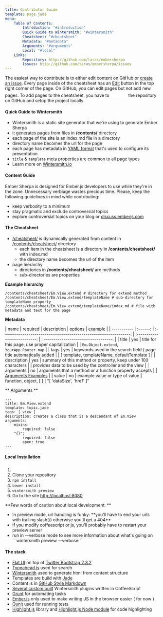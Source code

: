 ```yaml
---
title: Contributor Guide
template: page.jade
menu:
    Table of Contents:
        Introduction: "#introduction"
        Quick Guide to Wintersmith: "#wintersmith"
        Cheatsheet: "#cheatsheet"
        Metadata: "#metadata"
        Arguments: "#arguments"
        Local: "#local"
    Links:
        Repository: http://github.com/taras/embersherpa
        Issues: http://github.com/taras/embersherpa/issues
---
```


<span id="introduction"></span>

The easiest way to contribute is to either edit content on GitHub or [create an issue](https://github.com/taras/embersherpa/issues/new). Every page inside of the cheatsheet has an <a href="https://github.com/taras/embersherpa/edit/master/contents/contribute/index.md" class="gh-btn inline"><span class="gh-ico"></span><span class="gh-text">Edit</span></a> button in the top right corner of the page. On GitHub, you can edit pages but not add new pages. To add pages to the cheatsheet, you have to <iframe src="/assets/github-btn.html?user=taras&repo=embersherpa&type=fork" allowtransparency="true" frameborder="0" scrolling="0" width="55px" height="20px"></iframe> the repository on GitHub and setup the project locally.

<h4 id="wintersmith">Quick Guide to Wintersmith</h4>

* Wintersmith is a static site generator that we're using to generate Ember Sherpa
* it generates pages from files in **/contents/** directory
* each page of the site is an index.md file in a directory
* directory name becomes the url for the page
* each page has metadata in [YAML format](http://www.yaml.org/refcard.html) that's used to configure its presentation
* ```title``` & ```template``` meta properties are common to all page types
* Learn more on [Wintersmith.io](http://wintersmith.io)

<h4 id="content-guild">Content Guide</h4>

Ember Sherpa is designed for Ember.js developers to use while they're in the zone. Unnecessary verbiage wastes precious time. Please, keep the following guidelines in mind while contributing:

* keep verbosity to a minimum
* stay pragmatic and exclude controversial topics
* explore controversial topics on your blog or [discuss.emberjs.com](http://discuss.emberjs.com)

<h4 id="cheatsheet">The Cheatsheet</h4>

* [/cheatsheet/](/cheatsheet/) is dynamically generated from content in [/contents/cheatsheet/](https://github.com/taras/embersherpa/tree/master/contents/cheatsheet) directory
    * each item in the cheatsheet is a directory in **/contents/cheatsheet/** with index.md
    * the directory name becomes the url of the item
* page hierarchy
    * directories in **/contents/cheatsheet/** are methods
    * sub-directories are properties

**Example hierarchy**

```
/contents/cheatsheet/Em.View.extend # directory for extend method
/contents/cheatsheet/Em.View.extend/templateName # sub-directory for templateName property
/contents/cheatsheet/Em.View.extend/templateName/index.md # file with metadata and text for the page
```

**<span id="metadata">Metadata</span>**

| name        | required |  description                                                        | options                       | example                                |
| ----------- | :------: | :-----------------------------------------------------------------: | :---------------------------: | : -----------------------------------: |
| title       | yes      | title for this page, use proper capitalization                      |                               | ```Em.Object.extend```, ```YourApp.Router.map``` |
| tags        | yes      | keywords used in the search field ( page title automatically added  |                               | [ template, templateName, defaultTemplate ] |
| description | yes      | summary of this method or property, keep under 100 characters       |                               | provides data to be used by the controller and the view |
| arguments   | no       | arguments that a method or a function property accepts              |                               | [Arguments Examples](#arguments)       |
| value       | no       | example value or type of value                                      | function, object, [ ]         | "[ 'dataSize', 'href' ]"

** <span id="arguments">Arguments</span> **

```
---
title: Em.View.extend
template: topic.jade
tags: [ view ]
description: creates a class that is a descendant of Em.View
arguments:
    mixins:
        required: false
    "{}":
        required: false
        open: true
---
```

<h4 id="local">Local Installation</h4>

1. <iframe src="/assets/github-btn.html?user=taras&repo=embersherpa&type=fork" allowtransparency="true" frameborder="0" scrolling="0" width="55px" height="20px"></iframe>
2. Clone your repository
3. ```npm install```
4. ```bower install```
5. ```wintersmith preview```
6. Go to the site [http://localhost:8080](http://localhost:8080)

**Few words of caution about local development: **
<div class="alert alert-warning"><ul><li>In preview mode, url handling is funky: **you'll have to end your urls with trailing slash(/) otherwise you'll get a 404**</li><li>If you modify coffeescript or js, you'll probably have to restart your preview server</li><li>run in --verbose mode to see more information about what's going on ```wintersmith preview --verbose```</li></div>

<h4 id="stack">The stack</h4>

- [Flat UI](http://designmodo.github.io/Flat-UI/) on top of [Twitter Bootstrap 2.3.2](http://getbootstrap.com/2.3.2/)
- [Typeahead.js](http://twitter.github.io/typeahead.js/) used for search
- [Wintersmith](http://wintersmith.io/) used to generate html from content structure
- Templates are build with [Jade](http://jade-lang.com/reference/)
- Content is in [GitHub Style Markdown](https://help.github.com/articles/github-flavored-markdown)
- [Several custom built](https://github.com/taras/embersherpa/tree/master/plugins) Wintersmith plugins written in CoffeeScript
- [Grunt](http://gruntjs.com/) for automating tasks
- [Ember.js](http://emberjs.com/) only used to make writing JS in the browser easier ( for now )
- [Qunit](http://qunitjs.com/) used for running tests
- [Highlight.js](http://softwaremaniacs.org/soft/highlight/en/) library and [Highlight.js Node module](https://npmjs.org/package/highlight.js) for code highlighting


